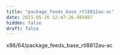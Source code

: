 ```yaml
---
title: "package_feeds_base_rtl8812au-ac"
date: 2021-05-26 12:47:26.495487
hidden: false
draft: false
---
```


x86/64/package_feeds_base_rtl8812au-ac

